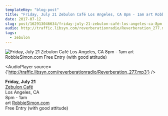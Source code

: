 ```yaml
---
templateKey: "blog-post"
title: "Friday, July 21 Zebulon Café Los Angeles, CA 8pm - 1am art RobbieSimon.com Free Entry (with good attitude)"
date: 2017-07-12
slug: post/162913046634/friday-july-21-zebulon-café-los-angeles-ca-8pm
audio: http://traffic.libsyn.com/reverberationradio/Reverberation_277.mp3
tags:
  - zebulon
---
```


![Friday, July 21 Zebulon Café Los Angeles, CA 8pm - 1am art RobbieSimon.com Free Entry (with good attitude)](../images/fa6a97dd27e0d4dabe0bb1a53188de5469b585be5ddc085ceeceefc1222a19ed.jpg)

<AudioPlayer source={'http://traffic.libsyn.com/reverberationradio/Reverberation_277.mp3'} />

<p><b>Friday, July 21</b><br /><a href="https://www.facebook.com/zebuloncafeconcert/">Zebulon Café</a><br />Los Angeles, CA<br />8pm - 1am<br />art <a href="robbiesimon.com">RobbieSimon.com</a><br />Free Entry (with good attitude)<br /><br /></p>

